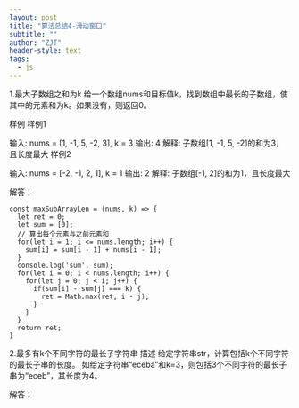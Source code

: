 ```yaml
---
layout: post
title: "算法总结4-滑动窗口"
subtitle: ""
author: "ZJT"
header-style: text
tags:
  - js
---
```


1.最大子数组之和为k
给一个数组nums和目标值k，找到数组中最长的子数组，使其中的元素和为k。如果没有，则返回0。

样例
样例1

输入: nums = [1, -1, 5, -2, 3], k = 3
输出: 4
解释:
子数组[1, -1, 5, -2]的和为3，且长度最大
样例2

输入: nums = [-2, -1, 2, 1], k = 1
输出: 2
解释:
子数组[-1, 2]的和为1，且长度最大

解答：
```
const maxSubArrayLen = (nums, k) => {
  let ret = 0;
  let sum = [0];
  // 算出每个元素与之前元素和
  for(let i = 1; i <= nums.length; i++) {
    sum[i] = sum[i - 1] + nums[i - 1];
  }
  console.log('sum', sum);
  for(let i = 0; i < nums.length; i++) {
    for(let j = 0; j < i; j++) {
      if(sum[i] - sum[j] === k) {
        ret = Math.max(ret, i - j);
      }
    }
  }
  return ret;
}
```

2.最多有k个不同字符的最长子字符串
描述
给定字符串str，计算包括k个不同字符的最长子串的长度。
如给定字符串“eceba”和k=3，则包括3个不同字符的最长子串为“eceb”，其长度为4。

解答：
```

```





























